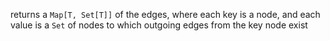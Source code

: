returns a `Map[T, Set[T]]` of the edges, where each key is a node, and each value is a `Set` of
nodes to which outgoing edges from the key node exist
